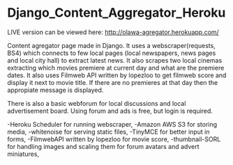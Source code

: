 # Django_Content_Aggregator_Heroku

LIVE version can be viewed here: http://olawa-agregator.herokuapp.com/

Content agregator page made in Django.
It uses a webscraper(requests, BS4) which connects to few local pages (local newspapers, news pages and local city hall) to extract latest news.
It also scrapes two local cinemas extracting which movies premiere at current day and what are the premiere dates.
It also uses Filmweb API written by lopezloo to get filmweb score and display it next to movie title. If there are no premieres at that day then the appropiate message is displayed.

There is also a basic webforum for local discussions and local advertisement board.
Using forum and ads is free, but login is required.


-Heroku Scheduler for running webscraper,
-Amazon AWS S3 for storing media,
-whitenoise for serving static files,
-TinyMCE for better input in forms,
-FilmwebAPI written by lopezloo for movie score,
-thumbnail-SORL for handling images and scaling them for forum avatars and advert miniatures, 
